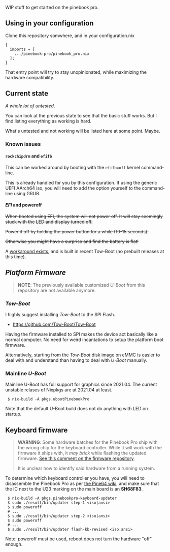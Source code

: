 WIP stuff to get started on the pinebook pro.

## Using in your configuration

Clone this repository somwhere, and in your configuration.nix

```
{
  imports = [
    .../pinebook-pro/pinebook_pro.nix
  ];
}
```

That entry point will try to stay unopinionated, while maximizing the hardware
compatibility.


## Current state

*A whole lot of untested*.

You can look at the previous state to see that the basic stuff works. But I
find listing everything as working is hard.

What's untested and not working will be listed here at some point. Maybe.

### Known issues

#### `rockchipdrm` and `efifb`

This can be worked around by booting with the `efifb=off` kernel command-line.

This is already handled for you by this configuration. If using the generic
UEFI AArch64 iso, you will need to add the option yourself to the command-line
using GRUB.

#### *EFI* and poweroff

~~When booted using EFI, the system will not power off. It will stay seemingly
stuck with the LED and display turned off.~~

~~Power it off by holding the power button for a while (10-15 seconds).~~

~~Otherwise you might have a surprise and find the battery is flat!~~

A [workaround exists](https://github.com/Tow-Boot/Tow-Boot/commit/818cae1b84a7702f2a509927f2819900c2881979#diff-20f50d9d8d5d6c059b87ad66fbc5df26d9fc46251763547ca9bdcc75564a4368),
and is built in recent Tow-Boot (no prebuilt releases at this time).


## *Platform Firmware*

> **NOTE**: The previously available customized *U-Boot* from this repository
> are not available anymore.

### *Tow-Boot*

I highly suggest installing *Tow-Boot* to the SPI Flash.

 - https://github.com/Tow-Boot/Tow-Boot

Having the firmware installed to SPI makes the device act basically like a
normal computer. No need for weird incantations to setup the platform boot
firmware.

Alternatively, starting from the *Tow-Boot* disk image on eMMC is easier to
deal with and understand than having to deal with *U-Boot* manually.


### Mainline *U-Boot*

Mainline U-Boot has full support for graphics since 2021.04. The current
unstable relases of Nixpkgs are at 2021.04 at least.

```
 $ nix-build -A pkgs.ubootPinebookPro
```

Note that the default U-Boot build does not do anything with LED on startup.


## Keyboard firmware

> **WARNING**: Some hardware batches for the Pinebook Pro ship with the
> wrong chip for the keyboard controller. While it will work with the
> firmware it ships with, it *may brick* while flashing the updated
> firmware. [See this comment on the firmware repository](https://github.com/jackhumbert/pinebook-pro-keyboard-updater/issues/33#issuecomment-850889285).
>
> It is unclear how to identify said hardware from a running system.

To determine which keyboard controller you have, you will need to disassemble
the Pinebook Pro as per [the Pine64
wiki](https://wiki.pine64.org/wiki/Pinebook_Pro#Keyboard), and make sure that
the IC next to the U23 marking on the main board is an **SH68F83**.

```
 $ nix-build -A pkgs.pinebookpro-keyboard-updater
 $ sudo ./result/bin/updater step-1 <iso|ansi>
 $ sudo poweroff
 # ...
 $ sudo ./result/bin/updater step-2 <iso|ansi>
 $ sudo poweroff
 # ...
 $ sudo ./result/bin/updater flash-kb-revised <iso|ansi>
```

Note: poweroff must be used, reboot does not turn the hardware "off" enough.

